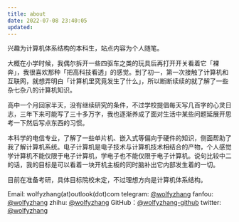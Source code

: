 ```yaml
---
title: about
date: 2022-07-08 23:40:05
updated:
---
```


兴趣为计算机体系结构的本科生，站点内容为个人随笔。

大概在小学时候，我偶尔拆开一些四驱车之类的玩具后再打开开关看着它「裸奔」，我很喜欢那种「把高科技看透」的感觉。到了初一，第一次接触了计算机和互联网，就想弄明白「计算机里究竟发生了什么」，所以断断续续的就了解了一些杂七杂八的计算机知识。

高中一个月回家半天，没有继续研究的条件，不过学校提倡每天写几百字的心灵日志，三年下来可能写了三十多万字，我也逐渐养成了面对生活中某些问题延展开思考一下然后写点东西的习惯。

本科学的电信专业，了解了一些单片机、嵌入式等偏向于硬件的知识，侧面帮助了我了解计算机系统。电子计算机是电子技术与计算机技术相结合的产物，个人感觉学计算机不能仅限于电子计算机，学电子也不能仅限于电子计算机。说句比较中二的话，我的目标是可以看着一块开机主板的同时脑补出它内部发生着的一切。

目前在准备考研，具体目标院校未定，不过理想方向是计算机体系结构。

Email: wolfyzhang(at)outlook(dot)com
telegram: [@wolfyzhang](https://t.me/wolfyzhang)
fanfou: [@wolfyzhang](https://fanfou.com/wolfyzhang)
zhihu: [@wolfyzhang](https://www.zhihu.com/people/wolfy-12)
GitHub：[@wolfyzhang-github](https://github.com/wolfyzhang-github)
twitter: [@wolfyzhang](https://twitter.com/wolfyzhang)

